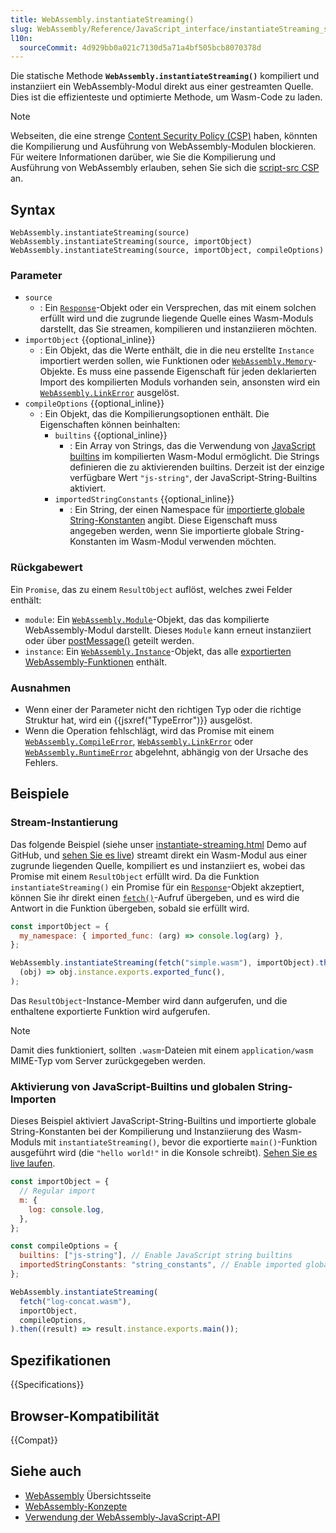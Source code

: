 ```yaml
---
title: WebAssembly.instantiateStreaming()
slug: WebAssembly/Reference/JavaScript_interface/instantiateStreaming_static
l10n:
  sourceCommit: 4d929bb0a021c7130d5a71a4bf505bcb8070378d
---
```


Die statische Methode **`WebAssembly.instantiateStreaming()`** kompiliert
und instanziiert ein WebAssembly-Modul direkt aus einer gestreamten Quelle. Dies
ist die effizienteste und optimierte Methode, um Wasm-Code zu laden.

> [!NOTE]
> Webseiten, die eine strenge [Content Security Policy (CSP)](/de/docs/Web/HTTP/Guides/CSP) haben, könnten die Kompilierung und Ausführung von WebAssembly-Modulen blockieren.
> Für weitere Informationen darüber, wie Sie die Kompilierung und Ausführung von WebAssembly erlauben, sehen Sie sich die [script-src CSP](/de/docs/Web/HTTP/Reference/Headers/Content-Security-Policy/script-src) an.

## Syntax

```js-nolint
WebAssembly.instantiateStreaming(source)
WebAssembly.instantiateStreaming(source, importObject)
WebAssembly.instantiateStreaming(source, importObject, compileOptions)
```

### Parameter

- `source`
  - : Ein [`Response`](/de/docs/Web/API/Response)-Objekt oder ein Versprechen, das mit einem solchen erfüllt wird und die zugrunde liegende Quelle eines Wasm-Moduls darstellt, das Sie streamen, kompilieren und instanziieren möchten.
- `importObject` {{optional_inline}}
  - : Ein Objekt, das die Werte enthält, die in die neu erstellte `Instance` importiert werden sollen, wie Funktionen oder [`WebAssembly.Memory`](/de/docs/WebAssembly/Reference/JavaScript_interface/Memory)-Objekte.
    Es muss eine passende Eigenschaft für jeden deklarierten Import des kompilierten Moduls vorhanden sein, ansonsten wird ein [`WebAssembly.LinkError`](/de/docs/WebAssembly/Reference/JavaScript_interface/LinkError) ausgelöst.
- `compileOptions` {{optional_inline}}
  - : Ein Objekt, das die Kompilierungsoptionen enthält. Die Eigenschaften können beinhalten:
    - `builtins` {{optional_inline}}
      - : Ein Array von Strings, das die Verwendung von [JavaScript builtins](/de/docs/WebAssembly/Guides/JavaScript_builtins) im kompilierten Wasm-Modul ermöglicht. Die Strings definieren die zu aktivierenden builtins. Derzeit ist der einzige verfügbare Wert `"js-string"`, der JavaScript-String-Builtins aktiviert.
    - `importedStringConstants` {{optional_inline}}
      - : Ein String, der einen Namespace für [importierte globale String-Konstanten](/de/docs/WebAssembly/Guides/Imported_string_constants) angibt. Diese Eigenschaft muss angegeben werden, wenn Sie importierte globale String-Konstanten im Wasm-Modul verwenden möchten.

### Rückgabewert

Ein `Promise`, das zu einem `ResultObject` auflöst, welches zwei
Felder enthält:

- `module`: Ein [`WebAssembly.Module`](/de/docs/WebAssembly/Reference/JavaScript_interface/Module)-Objekt, das das
  kompilierte WebAssembly-Modul darstellt. Dieses `Module` kann erneut instanziiert oder
  über [postMessage()](/de/docs/Web/API/Worker/postMessage) geteilt werden.
- `instance`: Ein [`WebAssembly.Instance`](/de/docs/WebAssembly/Reference/JavaScript_interface/Instance)-Objekt, das alle
  [exportierten WebAssembly-Funktionen](/de/docs/WebAssembly/Guides/Exported_functions) enthält.

### Ausnahmen

- Wenn einer der Parameter nicht den richtigen Typ oder die richtige Struktur hat, wird ein
  {{jsxref("TypeError")}} ausgelöst.
- Wenn die Operation fehlschlägt, wird das Promise mit einem
  [`WebAssembly.CompileError`](/de/docs/WebAssembly/Reference/JavaScript_interface/CompileError), [`WebAssembly.LinkError`](/de/docs/WebAssembly/Reference/JavaScript_interface/LinkError) oder
  [`WebAssembly.RuntimeError`](/de/docs/WebAssembly/Reference/JavaScript_interface/RuntimeError) abgelehnt, abhängig von der Ursache des Fehlers.

## Beispiele

### Stream-Instantierung

Das folgende Beispiel (siehe unser [instantiate-streaming.html](https://github.com/mdn/webassembly-examples/blob/main/js-api-examples/instantiate-streaming.html)
Demo auf GitHub, und [sehen Sie es live](https://mdn.github.io/webassembly-examples/js-api-examples/instantiate-streaming.html))
streamt direkt ein Wasm-Modul aus einer zugrunde liegenden Quelle, kompiliert es und instanziiert es, wobei das Promise mit einem `ResultObject` erfüllt wird.
Da die Funktion `instantiateStreaming()` ein Promise für ein [`Response`](/de/docs/Web/API/Response)-Objekt akzeptiert, können Sie ihr direkt einen [`fetch()`](/de/docs/Web/API/Window/fetch)-Aufruf übergeben, und es wird die Antwort in die Funktion übergeben, sobald sie erfüllt wird.

```js
const importObject = {
  my_namespace: { imported_func: (arg) => console.log(arg) },
};

WebAssembly.instantiateStreaming(fetch("simple.wasm"), importObject).then(
  (obj) => obj.instance.exports.exported_func(),
);
```

Das `ResultObject`-Instance-Member wird dann aufgerufen, und die enthaltene
exportierte Funktion wird aufgerufen.

> [!NOTE]
> Damit dies funktioniert, sollten `.wasm`-Dateien mit einem
> `application/wasm` MIME-Typ vom Server zurückgegeben werden.

### Aktivierung von JavaScript-Builtins und globalen String-Importen

Dieses Beispiel aktiviert JavaScript-String-Builtins und importierte globale String-Konstanten bei der Kompilierung und Instanziierung des Wasm-Moduls mit `instantiateStreaming()`, bevor die exportierte `main()`-Funktion ausgeführt wird (die `"hello world!"` in die Konsole schreibt). [Sehen Sie es live laufen](https://mdn.github.io/webassembly-examples/js-builtin-examples/instantiate-streaming/).

```js
const importObject = {
  // Regular import
  m: {
    log: console.log,
  },
};

const compileOptions = {
  builtins: ["js-string"], // Enable JavaScript string builtins
  importedStringConstants: "string_constants", // Enable imported global string constants
};

WebAssembly.instantiateStreaming(
  fetch("log-concat.wasm"),
  importObject,
  compileOptions,
).then((result) => result.instance.exports.main());
```

## Spezifikationen

{{Specifications}}

## Browser-Kompatibilität

{{Compat}}

## Siehe auch

- [WebAssembly](/de/docs/WebAssembly) Übersichtsseite
- [WebAssembly-Konzepte](/de/docs/WebAssembly/Guides/Concepts)
- [Verwendung der WebAssembly-JavaScript-API](/de/docs/WebAssembly/Guides/Using_the_JavaScript_API)
